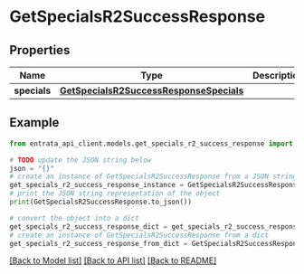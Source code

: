 # GetSpecialsR2SuccessResponse


## Properties

Name | Type | Description | Notes
------------ | ------------- | ------------- | -------------
**specials** | [**GetSpecialsR2SuccessResponseSpecials**](GetSpecialsR2SuccessResponseSpecials.md) |  | 

## Example

```python
from entrata_api_client.models.get_specials_r2_success_response import GetSpecialsR2SuccessResponse

# TODO update the JSON string below
json = "{}"
# create an instance of GetSpecialsR2SuccessResponse from a JSON string
get_specials_r2_success_response_instance = GetSpecialsR2SuccessResponse.from_json(json)
# print the JSON string representation of the object
print(GetSpecialsR2SuccessResponse.to_json())

# convert the object into a dict
get_specials_r2_success_response_dict = get_specials_r2_success_response_instance.to_dict()
# create an instance of GetSpecialsR2SuccessResponse from a dict
get_specials_r2_success_response_from_dict = GetSpecialsR2SuccessResponse.from_dict(get_specials_r2_success_response_dict)
```
[[Back to Model list]](../README.md#documentation-for-models) [[Back to API list]](../README.md#documentation-for-api-endpoints) [[Back to README]](../README.md)


